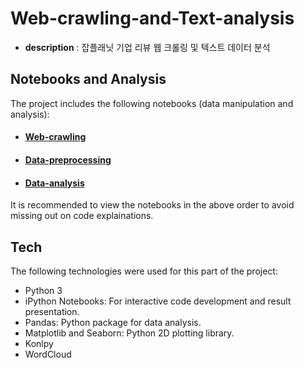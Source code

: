 # Web-crawling-and-Text-analysis

* **description** : 잡플래닛 기업 리뷰 웹 크롤링 및 텍스트 데이터 분석

Notebooks and Analysis
---------------------------------
The project includes the following notebooks (data manipulation and analysis):  

* #### [Web-crawling](https://nbviewer.jupyter.org/gist/KimGyuLee/d5ad610aaac5172de1c7add59a92d6b4)
* #### [Data-preprocessing](https://nbviewer.jupyter.org/gist/KimGyuLee/752317a6093ca49ed8bd93145e78a516)
* #### [Data-analysis](https://nbviewer.jupyter.org/gist/KimGyuLee/6c4216e2a68e8e6e8bfbad09536926ea)

It is recommended to view the notebooks in the above order to avoid missing out on code explainations.  


Tech
-------------------------------
The following technologies were used for this part of the project:  

* Python 3
* iPython Notebooks: For interactive code development and result presentation.
* Pandas: Python package for data analysis.
* Matplotlib and Seaborn: Python 2D plotting library.
* Konlpy
* WordCloud
